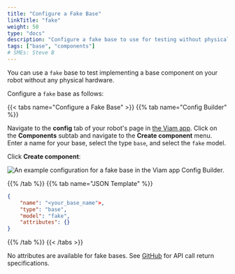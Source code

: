 ```yaml
---
title: "Configure a Fake Base"
linkTitle: "fake"
weight: 50
type: "docs"
description: "Configure a fake base to use for testing without physical hardware."
tags: ["base", "components"]
# SMEs: Steve B
---
```


You can use a `fake` base to test implementing a base component on your robot without any physical hardware.

Configure a `fake` base as follows:

{{< tabs name="Configure a Fake Base" >}}
{{% tab name="Config Builder" %}}

Navigate to the **config** tab of your robot's page in [the Viam app](https://app.viam.com).
Click on the **Components** subtab and navigate to the **Create component** menu.
Enter a name for your base, select the type `base`, and select the `fake` model.

Click **Create component**:

![An example configuration for a fake base in the Viam app Config Builder.](../img/fake-base-ui-config.png)

{{% /tab %}}
{{% tab name="JSON Template" %}}

```json {class="line-numbers linkable-line-numbers"}
{
    "name": "<your_base_name">,
    "type": "base",
    "model": "fake",
    "attributes": {}
}
```

{{% /tab %}}
{{< /tabs >}}

No attributes are available for fake bases.
See [GitHub](https://github.com/viamrobotics/rdk/blob/main/components/base/fake/base.go) for API call return specifications.
